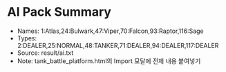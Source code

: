 # AI Pack Summary
- Names: 1:Atlas,24:Bulwark,47:Viper,70:Falcon,93:Raptor,116:Sage
- Types: 2:DEALER,25:NORMAL,48:TANKER,71:DEALER,94:DEALER,117:DEALER
- Source: result/ai.txt
- Note: tank_battle_platform.html의 Import 모달에 전체 내용 붙여넣기
